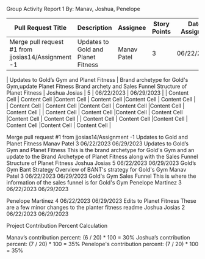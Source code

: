 Group Activity Report 1
By: Manav, Joshua, Penelope


| Pull Request Title | Description | Assignee  | Story Points |Date Assigned  |Date Completed |
| ------------- | ------------- |------------- | ------------- |------------- | ------------- |
| Merge pull request #1 from jjosias14/Assignment -1  | Updates to Gold and Planet Fitness| Manav Patel | 3 | 06/22/2023  | 06/29/2023|
  
| Updates to Gold’s Gym and Planet Fitness  | Brand archetype for Gold's Gym,update Planet Fitness Brand archety and Sales Funnel Structure of Planet Fitness  | Joshua Josias  | 5  | 06/22/2023  | 06/29/2023  |
| Content Cell  | Content Cell  |Content Cell  | Content Cell  |Content Cell  | Content Cell  |
| Content Cell  | Content Cell  |Content Cell  | Content Cell  |Content Cell  | Content Cell  |
| Content Cell  | Content Cell  |Content Cell  | Content Cell  |Content Cell  | Content Cell  |
| Content Cell  | Content Cell  |Content Cell  | Content Cell  |Content Cell  | Content Cell  |

Merge pull request #1 from jjosias14/Assignment -1
Updates to Gold and Planet Fitness
Manav Patel
3
06/22/2023
06/29/2023
Updates to Gold’s Gym and Planet Fitness
This is the brand archetype for Gold's Gym and an update to the Brand Archetype of Planet Fitness along with the Sales Funnel Structure of Planet Fitness
Joshua Josias
5
06/22/2023
06/29/2023
Gold’s Gym Bant Strategy
Overview of BANT's strategy for Gold's Gym
Manav Patel
3
06/22/2023
06/29/2023
Gold's Gym Sales Funnel
This is where the information of the sales funnel is for Gold's Gym
Penelope Martinez
3
06/22/2023
06/29/2023




Penelope Martinez
4
06/22/2023
06/29/2023
Edits to Planet Fitness
These are a few minor changes to the planter fitness readme
Joshua Josias
2
06/22/2023
06/29/2023




Project Contribution Percent Calculation

Manav’s contribution percent: (6 / 20) * 100 = 30%
Joshua’s contribution percent: (7 / 20) * 100 = 35%
Penelope's contribution percent: (7 / 20) * 100 = 35%

